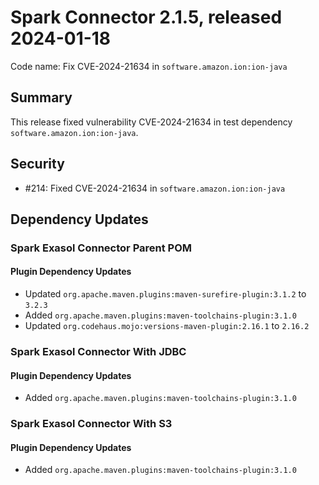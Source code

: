 # Spark Connector 2.1.5, released 2024-01-18

Code name: Fix CVE-2024-21634 in `software.amazon.ion:ion-java`

## Summary

This release fixed vulnerability CVE-2024-21634 in test dependency `software.amazon.ion:ion-java`.

## Security

* #214: Fixed CVE-2024-21634 in `software.amazon.ion:ion-java`

## Dependency Updates

### Spark Exasol Connector Parent POM

#### Plugin Dependency Updates

* Updated `org.apache.maven.plugins:maven-surefire-plugin:3.1.2` to `3.2.3`
* Added `org.apache.maven.plugins:maven-toolchains-plugin:3.1.0`
* Updated `org.codehaus.mojo:versions-maven-plugin:2.16.1` to `2.16.2`

### Spark Exasol Connector With JDBC

#### Plugin Dependency Updates

* Added `org.apache.maven.plugins:maven-toolchains-plugin:3.1.0`

### Spark Exasol Connector With S3

#### Plugin Dependency Updates

* Added `org.apache.maven.plugins:maven-toolchains-plugin:3.1.0`
